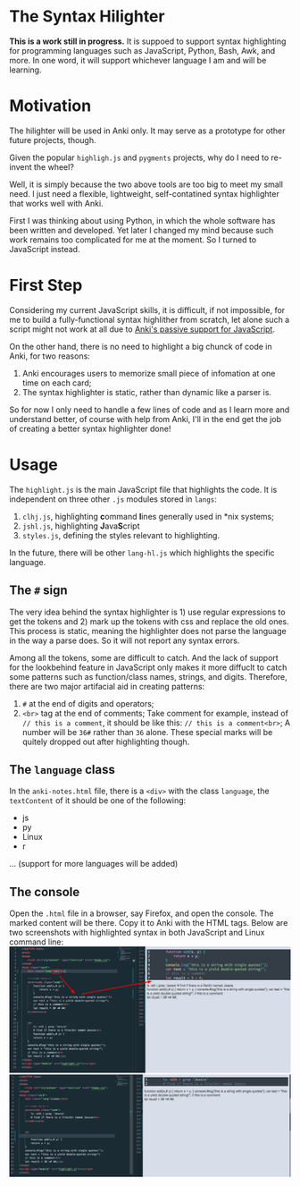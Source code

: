 # The Syntax Hilighter
**This is a work still in progress.** It is suppoed to support syntax highlighting for programming languages such as JavaScript, Python, Bash, Awk, and more. In one word, it will support whichever language I am and will be learning.

# Motivation
The hilighter will be used in Anki only. It may serve as a prototype for other future projects, though.

Given the popular `highligh.js` and `pygments` projects, why do I need to re-invent the wheel?

Well, it is simply because the two above tools are too big to meet my small need. I just need a flexible, lightweight, self-contatined syntax highlighter that works well with Anki.

First I was thinking about using Python, in which the whole software has been written and developed. Yet later I changed my mind because such work remains too complicated for me at the moment. So I turned to JavaScript instead.

# First Step
Considering my current JavaScript skills, it is difficult, if not impossible, for me to build a fully-functional syntax highlither from scratch, let alone such a script might not work at all due to [Anki's passive support for JavaScript](https://apps.ankiweb.net/docs/manual.html#javascript).

On the other hand, there is no need to highlight a big chunck of code in Anki, for two reasons:
1. Anki encourages users to memorize small piece of infomation at one time on each card;
2. The syntax highlighter is static, rather than dynamic like a parser is.

So for now I only need to handle a few lines of code and as I learn more and understand better, of course with help from Anki, I'll in the end get the job of creating a better syntax highlighter done!

# Usage
The `highlight.js` is the main JavaScript file that highlights the code. It is independent on three other `.js` modules stored in `langs`:
1. `clhj.js`, highlighting **c**ommand **l**ines generally used in *nix systems;
2. `jshl.js`, highlighting **J**ava**S**cript
3. `styles.js`, defining the styles relevant to highlighting.

In the future, there will be other `lang-hl.js` which highlights the specific language. 

## The `#` sign
The very idea behind the syntax highlighter is 1) use regular expressions to get the tokens and 2) mark up the tokens with css and replace the old ones. This process is static, meaning the highlighter does not parse the language in the way a parse does. So it will not report any syntax errors. 

Among all the tokens, some are difficult to catch. And the lack of support for the lookbehind feature in JavaScript only makes it more diffuclt to catch some patterns such as function/class names, strings, and digits. Therefore, there are two major artifacial aid in creating patterns:
1. `#` at the end of digits and operators;
2. `<br>` tag at the end of comments;
Take comment for example, instead of `// this is a comment`, it should be like this: `// this is a comment<br>`; A number will be `36#` rather than `36` alone. These special marks will be quitely dropped out after highlighting though.

## The `language` class
In the `anki-notes.html` file, there is a `<div>` with the class `language`, the `textContent` of it should be one of the following:
- js
- py
- Linux
- r

...
(support for more languages will be added)

## The console
Open the `.html` file in a browser, say Firefox, and open the console. The marked content will be there. Copy it to Anki with the HTML tags.
Below are two screenshots with highlighted syntax in both JavaScript and Linux command line:
![js](https://github.com/Linerre/Jessie/blob/dev/highlighters/images/js.jpg)
![cm](https://github.com/Linerre/Jessie/blob/dev/highlighters/images/Linux.jpg)